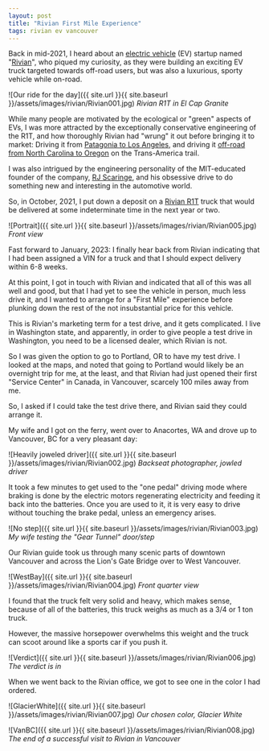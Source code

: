 ```yaml
---
layout: post
title: "Rivian First Mile Experience"
tags: rivian ev vancouver
---
```


Back in mid-2021, I heard about an
[electric vehicle](https://en.wikipedia.org/wiki/Electric_vehicle)
(EV) startup named "[Rivian](https://rivian.com/)",
who piqued my curiosity, as they were building an exciting EV
truck targeted towards off-road users, but was also a luxurious,
sporty vehicle while on-road.

![Our ride for the day]({{ site.url }}{{ site.baseurl }}/assets/images/rivian/Rivian001.jpg)
*Rivian R1T in El Cap Granite*

While many people are motivated by the ecological or "green"
aspects of EVs, I was more attracted by the exceptionally
conservative engineering of the R1T, and how thoroughly
Rivian had "wrung" it out before bringing it to market:
Driving it from
[Patagonia to Los Angeles](https://www.thedrive.com/news/35528/rivian-sent-two-r1t-electric-pickup-prototypes-on-a-13000-mile-trip-from-patagonia-to-la),
and driving it
[off-road from North Carolina to Oregon](https://www.motortrend.com/features/2022-rivian-r1t-exclusive-drive-review-trans-america-trail-off-road-ver-2/)
on the Trans-America trail.

I was also intrigued by the engineering personality of the
MIT-educated founder of the company,
[RJ Scaringe](https://en.wikipedia.org/wiki/R._J._Scaringe),
and his obsessive drive to do something new and interesting
in the automotive world.

So, in October, 2021, I put down a deposit on a
[Rivian R1T](https://rivian.com/r1t)
truck that would be delivered at some indeterminate time in
the next year or two.

![Portrait]({{ site.url }}{{ site.baseurl }}/assets/images/rivian/Rivian005.jpg)
*Front view*

Fast forward to January, 2023: I finally hear back from
Rivian indicating that I had been assigned a VIN for a truck
and that I should expect delivery within 6-8 weeks.

At this point, I got in touch with Rivian and indicated that
all of this was all well and good, but that I had yet to see the
vehicle in person, much less drive it, and I wanted to arrange
for a "First Mile" experience before plunking down the rest of
the not insubstantial price for this vehicle.

This is Rivian's marketing term for a test drive, and it gets
complicated. I live in Washington state, and apparently, in
order to give people a test drive in Washington, you need to
be a licensed dealer, which Rivian is not.

So I was given the option to go to Portland, OR to have my
test drive. I looked at the maps, and noted that going to
Portland would likely be an overnight trip for me, at the
least, and that Rivian had just opened their first "Service
Center" in Canada, in Vancouver, scarcely 100 miles away from
me.

So, I asked if I could take the test drive there, and Rivian
said they could arrange it.

My wife and I got on the ferry, went over to Anacortes, WA and
drove up to Vancouver, BC for a very pleasant day:

![Heavily joweled driver]({{ site.url }}{{ site.baseurl }}/assets/images/rivian/Rivian002.jpg)
*Backseat photographer, jowled driver*

It took a few minutes to get used to the "one pedal" driving
mode where braking is done by the electric motors regenerating
electricity and feeding it back into the batteries. Once you
are used to it, it is very easy to drive without touching the
brake pedal, unless an emergency arises.

![No step]({{ site.url }}{{ site.baseurl }}/assets/images/rivian/Rivian003.jpg)
*My wife testing the "Gear Tunnel" door/step*

Our Rivian guide took us through many scenic parts
of downtown Vancouver and across the Lion's Gate Bridge
over to West Vancouver.

![WestBay]({{ site.url }}{{ site.baseurl }}/assets/images/rivian/Rivian004.jpg)
*Front quarter view*

I found that the truck felt very solid and heavy,
which makes sense, because of all of the batteries,
this truck weighs as much as a 3/4 or 1 ton truck.

However, the massive horsepower overwhelms this weight
and the truck can scoot around like a sports car if
you push it.

![Verdict]({{ site.url }}{{ site.baseurl }}/assets/images/rivian/Rivian006.jpg)
*The verdict is in*

When we went back to the Rivian office, we got to see one
in the color I had ordered.

![GlacierWhite]({{ site.url }}{{ site.baseurl }}/assets/images/rivian/Rivian007.jpg)
*Our chosen color, Glacier White*

![VanBC]({{ site.url }}{{ site.baseurl }}/assets/images/rivian/Rivian008.jpg)
*The end of a successful visit to Rivian in Vancouver*




